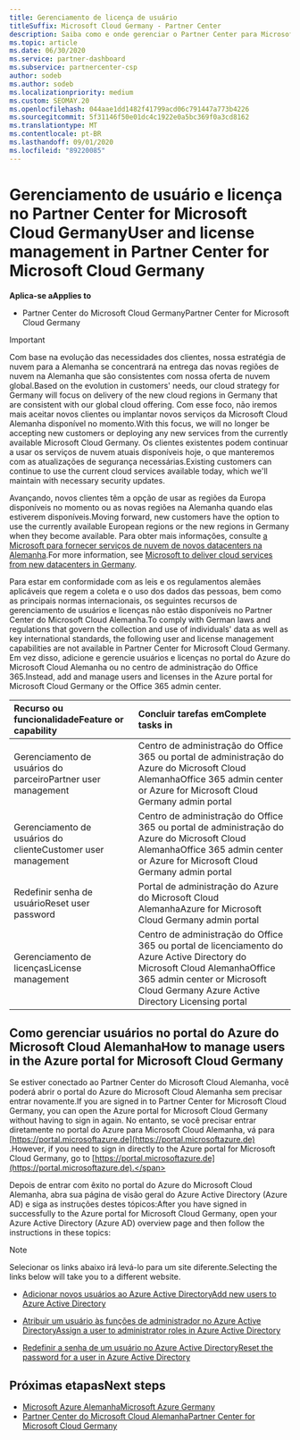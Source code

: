 ```yaml
---
title: Gerenciamento de licença de usuário
titleSuffix: Microsoft Cloud Germany - Partner Center
description: Saiba como e onde gerenciar o Partner Center para Microsoft Cloud parceiros, clientes e licenças da Alemanha, bem como redefinições de senha.
ms.topic: article
ms.date: 06/30/2020
ms.service: partner-dashboard
ms.subservice: partnercenter-csp
author: sodeb
ms.author: sodeb
ms.localizationpriority: medium
ms.custom: SEOMAY.20
ms.openlocfilehash: 044aae1dd1482f41799acd06c791447a773b4226
ms.sourcegitcommit: 5f31146f50e01dc4c1922e0a5bc369f0a3cd8162
ms.translationtype: MT
ms.contentlocale: pt-BR
ms.lasthandoff: 09/01/2020
ms.locfileid: "89220085"
---
```

# <a name="user-and-license-management-in-partner-center-for-microsoft-cloud-germany"></a><span data-ttu-id="f94e0-103">Gerenciamento de usuário e licença no Partner Center for Microsoft Cloud Germany</span><span class="sxs-lookup"><span data-stu-id="f94e0-103">User and license management in Partner Center for Microsoft Cloud Germany</span></span>

<span data-ttu-id="f94e0-104">**Aplica-se a**</span><span class="sxs-lookup"><span data-stu-id="f94e0-104">**Applies to**</span></span>

-  <span data-ttu-id="f94e0-105">Partner Center do Microsoft Cloud Germany</span><span class="sxs-lookup"><span data-stu-id="f94e0-105">Partner Center for Microsoft Cloud Germany</span></span>

> [!IMPORTANT]
> <span data-ttu-id="f94e0-106">Com base na evolução das necessidades dos clientes, nossa estratégia de nuvem para a Alemanha se concentrará na entrega das novas regiões de nuvem na Alemanha que são consistentes com nossa oferta de nuvem global.</span><span class="sxs-lookup"><span data-stu-id="f94e0-106">Based on the evolution in customers' needs, our cloud strategy for Germany will focus on delivery of the new cloud regions in Germany that are consistent with our global cloud offering.</span></span> <span data-ttu-id="f94e0-107">Com esse foco, não iremos mais aceitar novos clientes ou implantar novos serviços da Microsoft Cloud Alemanha disponível no momento.</span><span class="sxs-lookup"><span data-stu-id="f94e0-107">With this focus, we will no longer be accepting new customers or deploying any new services from the currently available Microsoft Cloud Germany.</span></span> <span data-ttu-id="f94e0-108">Os clientes existentes podem continuar a usar os serviços de nuvem atuais disponíveis hoje, o que manteremos com as atualizações de segurança necessárias.</span><span class="sxs-lookup"><span data-stu-id="f94e0-108">Existing customers can continue to use the current cloud services available today, which we'll maintain with necessary security updates.</span></span>
>  
> <span data-ttu-id="f94e0-109">Avançando, novos clientes têm a opção de usar as regiões da Europa disponíveis no momento ou as novas regiões na Alemanha quando elas estiverem disponíveis.</span><span class="sxs-lookup"><span data-stu-id="f94e0-109">Moving forward, new customers have the option to use the currently available European regions or the new regions in Germany when they become available.</span></span> <span data-ttu-id="f94e0-110">Para obter mais informações, consulte [a Microsoft para fornecer serviços de nuvem de novos datacenters na Alemanha](https://news.microsoft.com/europe/2018/08/31/microsoft-to-deliver-cloud-services-from-new-datacentres-in-germany-in-2019-to-meet-evolving-customer-needs/).</span><span class="sxs-lookup"><span data-stu-id="f94e0-110">For more information, see [Microsoft to deliver cloud services from new datacenters in Germany](https://news.microsoft.com/europe/2018/08/31/microsoft-to-deliver-cloud-services-from-new-datacentres-in-germany-in-2019-to-meet-evolving-customer-needs/).</span></span>

<span data-ttu-id="f94e0-111">Para estar em conformidade com as leis e os regulamentos alemães aplicáveis que regem a coleta e o uso dos dados das pessoas, bem como as principais normas internacionais, os seguintes recursos de gerenciamento de usuários e licenças não estão disponíveis no Partner Center do Microsoft Cloud Alemanha.</span><span class="sxs-lookup"><span data-stu-id="f94e0-111">To comply with German laws and regulations that govern the collection and use of individuals' data as well as key international standards, the following user and license management capabilities are not available in Partner Center for Microsoft Cloud Germany.</span></span> <span data-ttu-id="f94e0-112">Em vez disso, adicione e gerencie usuários e licenças no portal do Azure do Microsoft Cloud Alemanha ou no centro de administração do Office 365.</span><span class="sxs-lookup"><span data-stu-id="f94e0-112">Instead, add and manage users and licenses in the Azure portal for Microsoft Cloud Germany or the Office 365 admin center.</span></span>

<span data-ttu-id="f94e0-113">Recurso ou funcionalidade</span><span class="sxs-lookup"><span data-stu-id="f94e0-113">Feature or capability</span></span> | <span data-ttu-id="f94e0-114">Concluir tarefas em</span><span class="sxs-lookup"><span data-stu-id="f94e0-114">Complete tasks in</span></span>
:--- | :---
<span data-ttu-id="f94e0-115">Gerenciamento de usuários do parceiro</span><span class="sxs-lookup"><span data-stu-id="f94e0-115">Partner user management</span></span> | <span data-ttu-id="f94e0-116">Centro de administração do Office 365 ou portal de administração do Azure do Microsoft Cloud Alemanha</span><span class="sxs-lookup"><span data-stu-id="f94e0-116">Office 365 admin center or Azure for Microsoft Cloud Germany admin portal</span></span>
<span data-ttu-id="f94e0-117">Gerenciamento de usuários do cliente</span><span class="sxs-lookup"><span data-stu-id="f94e0-117">Customer user management</span></span> | <span data-ttu-id="f94e0-118">Centro de administração do Office 365 ou portal de administração do Azure do Microsoft Cloud Alemanha</span><span class="sxs-lookup"><span data-stu-id="f94e0-118">Office 365 admin center or Azure for Microsoft Cloud Germany admin portal</span></span>
<span data-ttu-id="f94e0-119">Redefinir senha de usuário</span><span class="sxs-lookup"><span data-stu-id="f94e0-119">Reset user password</span></span> | <span data-ttu-id="f94e0-120">Portal de administração do Azure do Microsoft Cloud Alemanha</span><span class="sxs-lookup"><span data-stu-id="f94e0-120">Azure for Microsoft Cloud Germany admin portal</span></span>
<span data-ttu-id="f94e0-121">Gerenciamento de licenças</span><span class="sxs-lookup"><span data-stu-id="f94e0-121">License management</span></span> | <span data-ttu-id="f94e0-122">Centro de administração do Office 365 ou portal de licenciamento do Azure Active Directory do Microsoft Cloud Alemanha</span><span class="sxs-lookup"><span data-stu-id="f94e0-122">Office 365 admin center or Microsoft Cloud Germany Azure Active Directory Licensing portal</span></span>

## <a name="how-to-manage-users-in-the-azure-portal-for-microsoft-cloud-germany"></a><span data-ttu-id="f94e0-123">Como gerenciar usuários no portal do Azure do Microsoft Cloud Alemanha</span><span class="sxs-lookup"><span data-stu-id="f94e0-123">How to manage users in the Azure portal for Microsoft Cloud Germany</span></span> 

<span data-ttu-id="f94e0-124">Se estiver conectado ao Partner Center do Microsoft Cloud Alemanha, você poderá abrir o portal do Azure do Microsoft Cloud Alemanha sem precisar entrar novamente.</span><span class="sxs-lookup"><span data-stu-id="f94e0-124">If you are signed in to Partner Center for Microsoft Cloud Germany, you can open the Azure portal for Microsoft Cloud Germany without having to sign in again.</span></span> <span data-ttu-id="f94e0-125">No entanto, se você precisar entrar diretamente no portal do Azure para Microsoft Cloud Alemanha, vá para [https://portal.microsoftazure.de](https://portal.microsoftazure.de) .</span><span class="sxs-lookup"><span data-stu-id="f94e0-125">However, if you need to sign in directly to the Azure portal for Microsoft Cloud Germany, go to [https://portal.microsoftazure.de](https://portal.microsoftazure.de).</span></span> 

<span data-ttu-id="f94e0-126">Depois de entrar com êxito no portal do Azure do Microsoft Cloud Alemanha, abra sua página de visão geral do Azure Active Directory (Azure AD) e siga as instruções destes tópicos:</span><span class="sxs-lookup"><span data-stu-id="f94e0-126">After you have signed in successfully to the Azure portal for Microsoft Cloud Germany, open your Azure Active Directory (Azure AD) overview page and then follow the instructions in these topics:</span></span>

> [!NOTE]  
> <span data-ttu-id="f94e0-127">Selecionar os links abaixo irá levá-lo para um site diferente.</span><span class="sxs-lookup"><span data-stu-id="f94e0-127">Selecting the links below will take you to a different website.</span></span>

-  [<span data-ttu-id="f94e0-128">Adicionar novos usuários ao Azure Active Directory</span><span class="sxs-lookup"><span data-stu-id="f94e0-128">Add new users to Azure Active Directory</span></span>](https://docs.microsoft.com/azure/active-directory/active-directory-users-create-azure-portal)

-  [<span data-ttu-id="f94e0-129">Atribuir um usuário às funções de administrador no Azure Active Directory</span><span class="sxs-lookup"><span data-stu-id="f94e0-129">Assign a user to administrator roles in Azure Active Directory</span></span>](https://docs.microsoft.com/azure/active-directory/active-directory-users-assign-role-azure-portal)

-  [<span data-ttu-id="f94e0-130">Redefinir a senha de um usuário no Azure Active Directory</span><span class="sxs-lookup"><span data-stu-id="f94e0-130">Reset the password for a user in Azure Active Directory</span></span>](https://docs.microsoft.com/azure/active-directory/active-directory-users-reset-password-azure-portal)

## <a name="next-steps"></a><span data-ttu-id="f94e0-131">Próximas etapas</span><span class="sxs-lookup"><span data-stu-id="f94e0-131">Next steps</span></span>

-  [<span data-ttu-id="f94e0-132">Microsoft Azure Alemanha</span><span class="sxs-lookup"><span data-stu-id="f94e0-132">Microsoft Azure Germany</span></span>](https://azure.microsoft.com/global-infrastructure/germany/)
-  [<span data-ttu-id="f94e0-133">Partner Center do Microsoft Cloud Alemanha</span><span class="sxs-lookup"><span data-stu-id="f94e0-133">Partner Center for Microsoft Cloud Germany</span></span>](partner-center-for-microsoft-cloud-germany.md)
